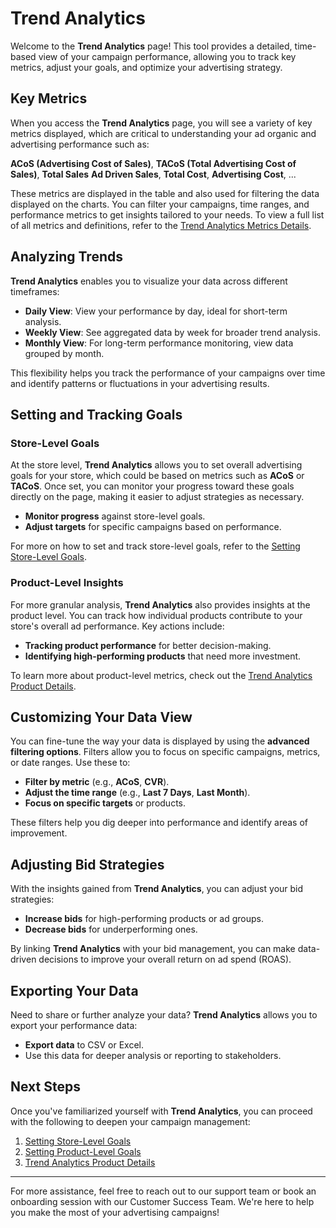 # Trend Analytics

Welcome to the **Trend Analytics** page! This tool provides a detailed, time-based view of your campaign performance, allowing you to track key metrics, adjust your goals, and optimize your advertising strategy.

## Key Metrics

When you access the **Trend Analytics** page, you will see a variety of key metrics displayed, which are critical to understanding your ad organic and advertising performance such as:

**ACoS (Advertising Cost of Sales)**, **TACoS (Total Advertising Cost of Sales)**, **Total Sales**  **Ad Driven Sales**, **Total Cost**, **Advertising Cost**, ...


These metrics are displayed in the table and also used for filtering the data displayed on the charts. You can filter your campaigns, time ranges, and performance metrics to get insights tailored to your needs. To view a full list of all metrics and definitions, refer to the [Trend Analytics Metrics Details](trend-analytics-metrics-details.md).

## Analyzing Trends

**Trend Analytics** enables you to visualize your data across different timeframes:

- **Daily View**: View your performance by day, ideal for short-term analysis.
- **Weekly View**: See aggregated data by week for broader trend analysis.
- **Monthly View**: For long-term performance monitoring, view data grouped by month.

This flexibility helps you track the performance of your campaigns over time and identify patterns or fluctuations in your advertising results.

## Setting and Tracking Goals

### Store-Level Goals

At the store level, **Trend Analytics** allows you to set overall advertising goals for your store, which could be based on metrics such as **ACoS** or **TACoS**. Once set, you can monitor your progress toward these goals directly on the page, making it easier to adjust strategies as necessary.

- **Monitor progress** against store-level goals.
- **Adjust targets** for specific campaigns based on performance.

For more on how to set and track store-level goals, refer to the [Setting Store-Level Goals](ad-strategies/store-level-goals.md).

### Product-Level Insights

For more granular analysis, **Trend Analytics** also provides insights at the product level. You can track how individual products contribute to your store's overall ad performance. Key actions include:

- **Tracking product performance** for better decision-making.
- **Identifying high-performing products** that need more investment.

To learn more about product-level metrics, check out the [Trend Analytics Product Details](performance-analysis-setting-goals/trend-analytics-product-details.md).

## Customizing Your Data View

You can fine-tune the way your data is displayed by using the **advanced filtering options**. Filters allow you to focus on specific campaigns, metrics, or date ranges. Use these to:

- **Filter by metric** (e.g., **ACoS**, **CVR**).
- **Adjust the time range** (e.g., **Last 7 Days**, **Last Month**).
- **Focus on specific targets** or products.

These filters help you dig deeper into performance and identify areas of improvement.

## Adjusting Bid Strategies

With the insights gained from **Trend Analytics**, you can adjust your bid strategies:

- **Increase bids** for high-performing products or ad groups.
- **Decrease bids** for underperforming ones.

By linking **Trend Analytics** with your bid management, you can make data-driven decisions to improve your overall return on ad spend (ROAS).

## Exporting Your Data

Need to share or further analyze your data? **Trend Analytics** allows you to export your performance data:

- **Export data** to CSV or Excel.
- Use this data for deeper analysis or reporting to stakeholders.

## Next Steps

Once you've familiarized yourself with **Trend Analytics**, you can proceed with the following to deepen your campaign management:

1. [Setting Store-Level Goals](ad-strategies/store-level-goals.md)
2. [Setting Product-Level Goals](ad-strategies/product-level-goals.md)
3. [Trend Analytics Product Details](performance-analysis-setting-goals/trend-analytics-product-details.md)

---

For more assistance, feel free to reach out to our support team or book an onboarding session with our Customer Success Team. We're here to help you make the most of your advertising campaigns!
